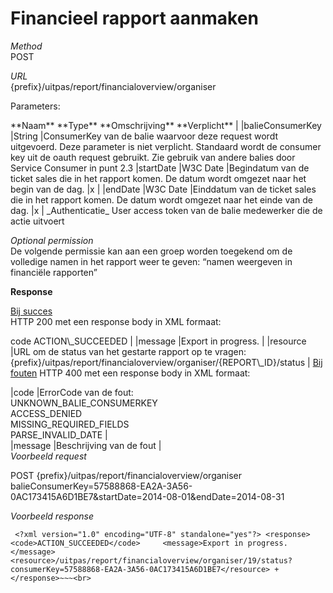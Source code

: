 ---
---

# Financieel rapport aanmaken

_Method_  
 POST

_URL_  
 {prefix}/uitpas/report/financialoverview/organiser

Parameters:

 <thead><th>**Naam**</th> <th>**Type**</th> <th>**Omschrijving**</th> <th>**Verplicht**</th> |  
</thead> |balieConsumerKey |String |ConsumerKey van de balie waarvoor deze request wordt uitgevoerd. Deze parameter is niet verplicht. Standaard wordt de consumer key uit de oauth request gebruikt. Zie gebruik van andere balies door Service Consumer in punt 2.3 |startDate |W3C Date |Begindatum van de ticket sales die in het rapport komen. De datum wordt omgezet naar het begin van de dag. |x |  
 |endDate |W3C Date |Einddatum van de ticket sales die in het rapport komen. De datum wordt omgezet naar het einde van de dag. |x |  
_Authenticatie_  
 User access token van de balie medewerker die de actie uitvoert

_Optional permission_  
 De volgende permissie kan aan een groep worden toegekend om de volledige namen in het rapport weer te geven: “namen weergeven in financiële rapporten”

**Response**

<u>Bij succes</u>  
 HTTP 200 met een response body in XML formaat:

 <thead><th>code</th> <th>ACTION\_SUCCEEDED</th> |  
</thead> |message |Export in progress. |  
 |resource |URL om de status van het gestarte rapport op te vragen: {prefix}/uitpas/report/financialoverview/organiser/{REPORT\_ID}/status |  
<u>Bij fouten</u>  
 HTTP 400 met een response body in XML formaat:

 |code |ErrorCode van de fout:  
 UNKNOWN\_BALIE\_CONSUMERKEY  
 ACCESS\_DENIED  
 MISSING\_REQUIRED\_FIELDS  
 PARSE\_INVALID\_DATE |  
 |message |Beschrijving van de fout |  
_Voorbeeld request_

POST {prefix}/uitpas/report/financialoverview/organiser  
 balieConsumerKey=57588868-EA2A-3A56-0AC173415A6D1BE7&startDate=2014-08-01&endDate=2014-08-31

_Voorbeeld response_

~~~
 <?xml version="1.0" encoding="UTF-8" standalone="yes"?> <response>     <code>ACTION_SUCCEEDED</code>     <message>Export in progress.</message>     <resource>/uitpas/report/financialoverview/organiser/19/status?consumerKey=57588868-EA2A-3A56-0AC173415A6D1BE7</resource> + </response>~~~<br>